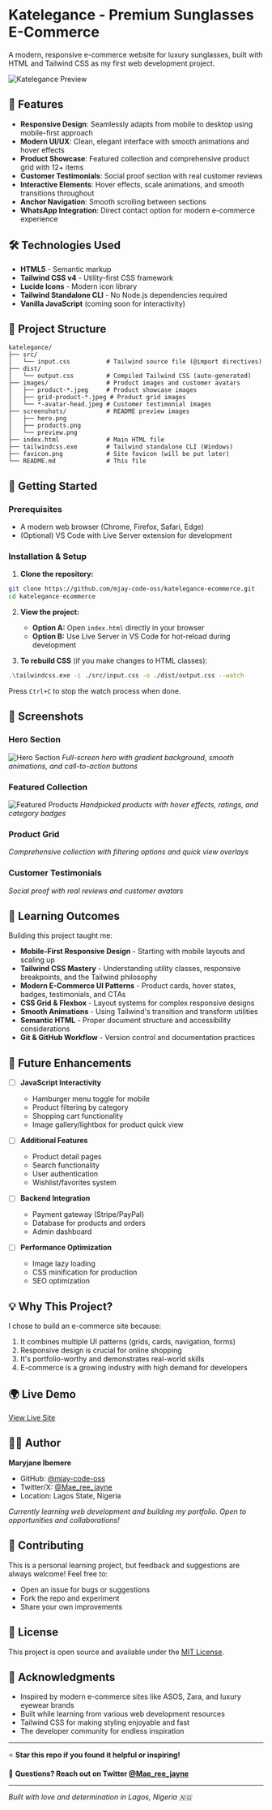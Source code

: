 # Katelegance - Premium Sunglasses E-Commerce

A modern, responsive e-commerce website for luxury sunglasses, built with HTML and Tailwind CSS as my first web development project.

![Katelegance Preview](./images/katelegance-preview.png)

## 🌟 Features

- **Responsive Design**: Seamlessly adapts from mobile to desktop using mobile-first approach
- **Modern UI/UX**: Clean, elegant interface with smooth animations and hover effects
- **Product Showcase**: Featured collection and comprehensive product grid with 12+ items
- **Customer Testimonials**: Social proof section with real customer reviews
- **Interactive Elements**: Hover effects, scale animations, and smooth transitions throughout
- **Anchor Navigation**: Smooth scrolling between sections
- **WhatsApp Integration**: Direct contact option for modern e-commerce experience

## 🛠️ Technologies Used

- **HTML5** - Semantic markup
- **Tailwind CSS v4** - Utility-first CSS framework
- **Lucide Icons** - Modern icon library
- **Tailwind Standalone CLI** - No Node.js dependencies required
- **Vanilla JavaScript** (coming soon for interactivity)

## 📂 Project Structure
```
katelegance/
├── src/
│   └── input.css          # Tailwind source file (@import directives)
├── dist/
│   └── output.css         # Compiled Tailwind CSS (auto-generated)
├── images/                # Product images and customer avatars
│   ├── product-*.jpeg     # Product showcase images
│   ├── grid-product-*.jpeg # Product grid images
│   └── *-avatar-head.jpeg # Customer testimonial images
├── screenshots/           # README preview images
│   ├── hero.png
│   ├── products.png
│   └── preview.png
├── index.html             # Main HTML file
├── tailwindcss.exe        # Tailwind standalone CLI (Windows)
├── favicon.png            # Site favicon (will be put later)
└── README.md              # This file
```

## 🚀 Getting Started

### Prerequisites
- A modern web browser (Chrome, Firefox, Safari, Edge)
- (Optional) VS Code with Live Server extension for development

### Installation & Setup

1. **Clone the repository:**
```bash
git clone https://github.com/mjay-code-oss/katelegance-ecommerce.git
cd katelegance-ecommerce
```

2. **View the project:**
   - **Option A:** Open `index.html` directly in your browser
   - **Option B:** Use Live Server in VS Code for hot-reload during development

3. **To rebuild CSS** (if you make changes to HTML classes):
```bash
.\tailwindcss.exe -i ./src/input.css -o ./dist/output.css --watch
```

Press `Ctrl+C` to stop the watch process when done.

## 📸 Screenshots

### Hero Section
![Hero Section](./images/katelegance-preview.png)
*Full-screen hero with gradient background, smooth animations, and call-to-action buttons*

### Featured Collection
![Featured Products](./images/katelegance-product-preview.png)
*Handpicked products with hover effects, ratings, and category badges*

### Product Grid
*Comprehensive collection with filtering options and quick view overlays*

### Customer Testimonials
*Social proof with real reviews and customer avatars*

## 🎯 Learning Outcomes

Building this project taught me:

- **Mobile-First Responsive Design** - Starting with mobile layouts and scaling up
- **Tailwind CSS Mastery** - Understanding utility classes, responsive breakpoints, and the Tailwind philosophy
- **Modern E-Commerce UI Patterns** - Product cards, hover states, badges, testimonials, and CTAs
- **CSS Grid & Flexbox** - Layout systems for complex responsive designs
- **Smooth Animations** - Using Tailwind's transition and transform utilities
- **Semantic HTML** - Proper document structure and accessibility considerations
- **Git & GitHub Workflow** - Version control and documentation practices

## 🔮 Future Enhancements

- [ ] **JavaScript Interactivity**
  - Hamburger menu toggle for mobile
  - Product filtering by category
  - Shopping cart functionality
  - Image gallery/lightbox for product quick view
  
- [ ] **Additional Features**
  - Product detail pages
  - Search functionality
  - User authentication
  - Wishlist/favorites system
  
- [ ] **Backend Integration**
  - Payment gateway (Stripe/PayPal)
  - Database for products and orders
  - Admin dashboard
  
- [ ] **Performance Optimization**
  - Image lazy loading
  - CSS minification for production
  - SEO optimization

## 💡 Why This Project?

I chose to build an e-commerce site because:
1. It combines multiple UI patterns (grids, cards, navigation, forms)
2. Responsive design is crucial for online shopping
3. It's portfolio-worthy and demonstrates real-world skills
4. E-commerce is a growing industry with high demand for developers

## 🌍 Live Demo
[View Live Site](https://mjay-code-oss.github.io/katelegance-ecommerce/)

## 👩‍💻 Author

**Maryjane Ibemere**

- GitHub: [@mjay-code-oss](https://github.com/mjay-code-oss)
- Twitter/X: [@Mae_ree_jayne](https://twitter.com/Mae_ree_jayne)
- Location: Lagos State, Nigeria

*Currently learning web development and building my portfolio. Open to opportunities and collaborations!*

## 🤝 Contributing

This is a personal learning project, but feedback and suggestions are always welcome! Feel free to:
- Open an issue for bugs or suggestions
- Fork the repo and experiment
- Share your own improvements

## 📄 License

This project is open source and available under the [MIT License](LICENSE).

## 🙏 Acknowledgments

- Inspired by modern e-commerce sites like ASOS, Zara, and luxury eyewear brands
- Built while learning from various web development resources
- Tailwind CSS for making styling enjoyable and fast
- The developer community for endless inspiration

---

⭐ **Star this repo if you found it helpful or inspiring!**

💬 **Questions? Reach out on Twitter [@Mae_ree_jayne](https://twitter.com/Mae_ree_jayne)**

---

*Built with love and determination in Lagos, Nigeria 🇳🇬*